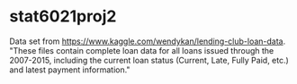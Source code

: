 # stat6021proj2

Data set from
https://www.kaggle.com/wendykan/lending-club-loan-data. 
"These files contain complete loan data for all loans issued through the 2007-2015, including the current loan status (Current, Late, Fully Paid, etc.) and latest payment information."
